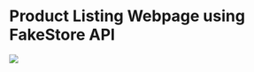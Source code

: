 # Product Listing Webpage using FakeStore API
<img src="https://github.com/user-attachments/assets/75de0035-7e63-4bc5-90c5-9afd2bf83f8a" />

